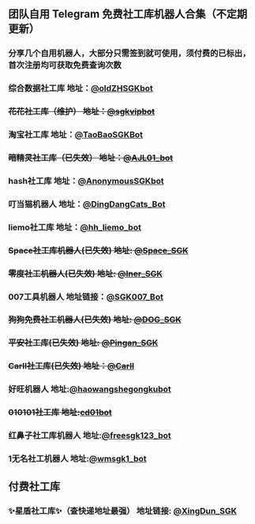 ## 团队自用 Telegram 免费社工库机器人合集（不定期更新）
### 分享几个自用机器人，大部分只需签到就可使用，须付费的已标出，首次注册均可获取免费查询次数

### 综合数据社工库  地址：[@oldZHSGKbot](https://t.me/oldZHSGKbot?start=5985322431)
### ~~花花社工库（维护） 地址：[@sgkvipbot](https://t.me/sgkvipbot?start=vip_1314341)~~

### 淘宝社工库  地址：[@TaoBaoSGKBot](https://t.me/TaoBaoSGKBot?start=TDL27cFcq6)

### ~~暗精灵社工库（已失效）  地址：[@AJL01_bot](https://t.me/AJL01_bot?start=3EyE4viwWF)~~

### hash社工库  地址：[@AnonymousSGKbot](https://t.me/AnonymousSGKbot?start=5985322431)

### 叮当猫机器人  地址：[@DingDangCats_Bot](https://t.me/DingDangCats_Bot?start=569913b7c6b5b835)

### liemo社工库  地址：[@hh_liemo_bot](https://t.me/hh_liemo_bot?start=5985322431)

### ~~Space社工库机器人(已失效)  地址: [@Space_SGK](https://t.me/SpaceSGK_bot?start=7Ec8j7mdl7)~~

### ~~零度社工机器人(已失效)  地址: [@Iner_SGK](https://t.me/INERSGKBOT)~~

### 007工具机器人  地址链接：[@SGK007_Bot](https://t.me/sgk007_bot?start=NTk4NTMyMjQzMQ)

### ~~狗狗免费社工机器人(已失效)  地址: [@DOG_SGK](https://t.me/DogeSGK_bot?start=5985322431)~~

### ~~平安社工库(已失效)  地址: [@Pingan_SGK](https://t.me/pingansgk_bot?start=RNSsLrRA2K)~~

### ~~Carll社工库(已失效)  地址：[@Carll](https://t.me/carllnet_2)~~

### 好旺机器人  地址:[@haowangshegongkubot](https://t.me/haowangshegongkubot?start=EE9M4SY8OUSXO9QTMJPGQ)

### ~~010101社工库 地址:[cd01bot](https://t.me/cd01bot?start=NTk4NTMyMjQzMQ)~~

### 红鼻子社工库机器人  地址:[@freesgk123_bot](https://t.me/freesgk123_bot?start=JG1UBPJC)

### 1无名社工机器人  地址:[@wmsgk1_bot](https://t.me/wmsgk1_bot?start=5985322431)


## 付费社工库

### ✨星盾社工库✨（查快递地址最强）    地址链接: [@XingDun_SGK](https://t.me/XingDun6Bot?start=cXKOUV4)




